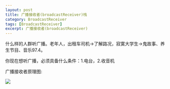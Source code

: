 ```yaml
---
layout: post
title: 广播接收者(broadcastReceiver)栈 
category: BroadcastReceiver
tags: [BroadcastReceiver]
excerpt: 广播接收者(broadcastReceiver) 
---
```



什么样的人群听广播。老年人，出租车司机->了解路况，寂寞大学生->鬼故事、养生节目、音乐97.4。

你现在想听广播，必须具备什么条件：1.电台，2.收音机 

广播接收者原理图:

![](http://www.nangongyibin.com/assets/images/br1.png) 